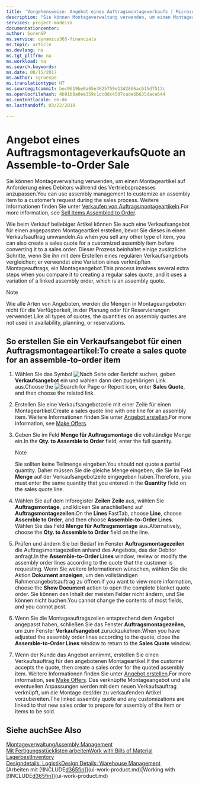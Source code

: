 ```yaml
---
title: 'Vorgehensweise: Angebot eines Auftragsmontageverkaufs | Microsoft Docs'
description: "Sie können Montageverwaltung verwenden, um einen Montageartikel auf Anforderung eines Debitors während des Vertriebsprozesses anzupassen."
services: project-madeira
documentationcenter: 
author: SorenGP
ms.service: dynamics365-financials
ms.topic: article
ms.devlang: na
ms.tgt_pltfrm: na
ms.workload: na
ms.search.keywords: 
ms.date: 08/15/2017
ms.author: sgroespe
ms.translationtype: HT
ms.sourcegitcommit: bec0619be0a65e3625759e13d2866ac615d7513c
ms.openlocfilehash: 4b91b8a0ee359c1dc8dc4507cade6b635dace644
ms.contentlocale: de-de
ms.lasthandoff: 03/22/2018

---
```

# <a name="quote-an-assemble-to-order-sale"></a><span data-ttu-id="e92f2-103">Angebot eines Auftragsmontageverkaufs</span><span class="sxs-lookup"><span data-stu-id="e92f2-103">Quote an Assemble-to-Order Sale</span></span>
<span data-ttu-id="e92f2-104">Sie können Montageverwaltung verwenden, um einen Montageartikel auf Anforderung eines Debitors während des Vertriebsprozesses anzupassen.</span><span class="sxs-lookup"><span data-stu-id="e92f2-104">You can use assembly management to customize an assembly item to a customer’s request during the sales process.</span></span> <span data-ttu-id="e92f2-105">Weitere Informationen finden Sie unter [Verkaufen von Auftragsmontageartikeln](assembly-how-to-sell-items-assembled-to-order.md).</span><span class="sxs-lookup"><span data-stu-id="e92f2-105">For more information, see [Sell Items Assembled to Order](assembly-how-to-sell-items-assembled-to-order.md).</span></span>  

<span data-ttu-id="e92f2-106">Wie beim Verkauf beliebiger Artikel können Sie auch eine Verkaufsangebot für einen angepassten Montageartikel erstellen, bevor Sie dieses in einen Verkaufsauftrag umwandeln.</span><span class="sxs-lookup"><span data-stu-id="e92f2-106">As when you sell any other type of item, you can also create a sales quote for a customized assembly item before converting it to a sales order.</span></span> <span data-ttu-id="e92f2-107">Dieser Prozess beinhaltet einige zusätzliche Schritte, wenn Sie ihn mit dem Erstellen eines regulären Verkaufsangebots vergleichen; er verwendet eine Variation eines verknüpften Montageauftrags, ein Montageangebot.</span><span class="sxs-lookup"><span data-stu-id="e92f2-107">This process involves several extra steps when you compare it to creating a regular sales quote, and it uses a variation of a linked assembly order, which is an assembly quote.</span></span>

> [!NOTE]  
>  <span data-ttu-id="e92f2-108">Wie alle Arten von Angeboten, werden die Mengen in Montageangeboten nicht für die Verfügbarkeit, in der Planung oder für Reservierungen verwendet.</span><span class="sxs-lookup"><span data-stu-id="e92f2-108">Like all types of quotes, the quantities on assembly quotes are not used in availability, planning, or reservations.</span></span>  

## <a name="to-create-a-sales-quote-for-an-assemble-to-order-item"></a><span data-ttu-id="e92f2-109">So erstellen Sie ein Verkaufsangebot für einen Auftragsmontageartikel:</span><span class="sxs-lookup"><span data-stu-id="e92f2-109">To create a sales quote for an assemble-to-order item</span></span>  
1.  <span data-ttu-id="e92f2-110">Wählen Sie das Symbol ![Nach Seite oder Bericht suchen](media/ui-search/search_small.png "Symbol Nach Seite oder Bericht suchen"), geben **Verkaufsangebot** ein und wählen dann den zugehörigen Link aus.</span><span class="sxs-lookup"><span data-stu-id="e92f2-110">Choose the ![Search for Page or Report](media/ui-search/search_small.png "Search for Page or Report icon") icon, enter **Sales Quote**, and then choose the related link.</span></span>  
2.  <span data-ttu-id="e92f2-111">Erstellen Sie eine Verkaufsangebotzeile mit einer Zeile für einen Montageartikel.</span><span class="sxs-lookup"><span data-stu-id="e92f2-111">Create a sales quote line with one line for an assembly item.</span></span> <span data-ttu-id="e92f2-112">Weitere Informationen finden Sie unter  [Angebot erstellen](sales-how-make-offers.md).</span><span class="sxs-lookup"><span data-stu-id="e92f2-112">For more information, see [Make Offers](sales-how-make-offers.md).</span></span>  
3.  <span data-ttu-id="e92f2-113">Geben Sie im Feld **Menge für Auftragsmontage** die vollständige Menge ein.</span><span class="sxs-lookup"><span data-stu-id="e92f2-113">In the **Qty. to Assemble to Order** field, enter the full quantity.</span></span>

    > [!NOTE]  
    >  <span data-ttu-id="e92f2-114">Sie sollten keine Teilmenge eingeben.</span><span class="sxs-lookup"><span data-stu-id="e92f2-114">You should not quote a partial quantity.</span></span> <span data-ttu-id="e92f2-115">Daher müssen Sie die gleiche Menge eingeben, die Sie im Feld **Menge** auf der Verkaufsangebotzeile eingegeben haben.</span><span class="sxs-lookup"><span data-stu-id="e92f2-115">Therefore, you must enter the same quantity that you entered in the **Quantity** field on the sales quote line.</span></span>  

4.  <span data-ttu-id="e92f2-116">Wählen Sie auf dem Inforegister **Zeilen** **Zeile** aus, wählen Sie **Auftragsmontage**, und klicken Sie anschließend auf **Auftragsmontagezeilen**.</span><span class="sxs-lookup"><span data-stu-id="e92f2-116">On the **Lines** FastTab, choose **Line**, choose **Assemble to Order**, and then choose **Assemble-to-Order Lines**.</span></span> <span data-ttu-id="e92f2-117">Wählen Sie das Feld **Menge für Auftragsmontage** aus.</span><span class="sxs-lookup"><span data-stu-id="e92f2-117">Alternatively, choose the **Qty. to Assemble to Order** field on the line.</span></span>  
5.  <span data-ttu-id="e92f2-118">Prüfen und ändern Sie bei Bedarf im Fenster **Auftragsmontagezeilen** die Auftragsmontagezeilen anhand des Angebots, das der Debitor anfragt.</span><span class="sxs-lookup"><span data-stu-id="e92f2-118">In the **Assemble-to-Order Lines** window, review or modify the assembly order lines according to the quote that the customer is requesting.</span></span> <span data-ttu-id="e92f2-119">Wenn Sie weitere Informationen wünschen, wählen Sie die Aktion **Dokument anzeigen**, um den vollständigen Rahmenangebotsauftrag zu öffnen.</span><span class="sxs-lookup"><span data-stu-id="e92f2-119">If you want to view more information, choose the **Show Document** action to open the complete blanket quote order.</span></span> <span data-ttu-id="e92f2-120">Sie können den Inhalt der meisten Felder nicht ändern, und Sie können nicht buchen.</span><span class="sxs-lookup"><span data-stu-id="e92f2-120">You cannot change the contents of most fields, and you cannot post.</span></span>  
6.  <span data-ttu-id="e92f2-121">Wenn Sie die Montageauftragszeilen entsprechend dem Angebot angepasst haben, schließen Sie das Fenster **Auftragsmontagezeilen**, um zum Fenster **Verkaufsangebot** zurückzukehren.</span><span class="sxs-lookup"><span data-stu-id="e92f2-121">When you have adjusted the assembly order lines according to the quote, close the **Assemble-to-Order Lines** window to return to the **Sales Quote** window.</span></span>  
7.  <span data-ttu-id="e92f2-122">Wenn der Kunde das Angebot annimmt, erstellen Sie einen Verkaufsauftrag für den angebotenen Montageartikel.</span><span class="sxs-lookup"><span data-stu-id="e92f2-122">If the customer accepts the quote, then create a sales order for the quoted assembly item.</span></span> <span data-ttu-id="e92f2-123">Weitere Informationen finden Sie unter  [Angebot erstellen](sales-how-make-offers.md).</span><span class="sxs-lookup"><span data-stu-id="e92f2-123">For more information, see [Make Offers](sales-how-make-offers.md).</span></span> <span data-ttu-id="e92f2-124">Das verknüpfte Montageangebot und alle eventuellen Anpassungen werden mit dem neuen Verkaufsauftrag verknüpft, um die Montage des/der zu verkaufenden Artikel vorzubereiten.</span><span class="sxs-lookup"><span data-stu-id="e92f2-124">The linked assembly quote and any customizations are linked to that new sales order to prepare for assembly of the item or items to be sold.</span></span>  

## <a name="see-also"></a><span data-ttu-id="e92f2-125">Siehe auch</span><span class="sxs-lookup"><span data-stu-id="e92f2-125">See Also</span></span>  
[<span data-ttu-id="e92f2-126">Montageverwaltung</span><span class="sxs-lookup"><span data-stu-id="e92f2-126">Assembly Management</span></span>](assembly-assemble-items.md)  
[<span data-ttu-id="e92f2-127">Mit Fertigungsstücklisten arbeiten</span><span class="sxs-lookup"><span data-stu-id="e92f2-127">Work with Bills of Material</span></span>](inventory-how-work-BOMs.md)  
[<span data-ttu-id="e92f2-128">Lagerbest</span><span class="sxs-lookup"><span data-stu-id="e92f2-128">Inventory</span></span>](inventory-manage-inventory.md)  
[<span data-ttu-id="e92f2-129">Designdetails: Logistik</span><span class="sxs-lookup"><span data-stu-id="e92f2-129">Design Details: Warehouse Management</span></span>](design-details-warehouse-management.md)  
<span data-ttu-id="e92f2-130">[Arbeiten mit [!INCLUDE[d365fin](includes/d365fin_md.md)]](ui-work-product.md)</span><span class="sxs-lookup"><span data-stu-id="e92f2-130">[Working with [!INCLUDE[d365fin](includes/d365fin_md.md)]](ui-work-product.md)</span></span>

